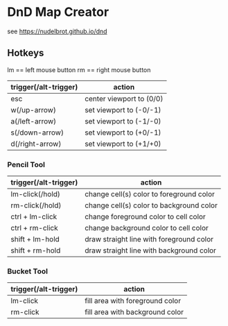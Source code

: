 # DnD Map Creator
see https://nudelbrot.github.io/dnd

## Hotkeys ##
lm == left mouse button
rm == right mouse button

| trigger(/alt-trigger)  | action |
|---|---|
| esc | center viewport to (0/0) |
| w(/up-arrow) | set viewport to (-0/-1) |
| a(/left-arrow) | set viewport to (-1/-0) |
| s(/down-arrow) | set viewport to (+0/-1) |
| d(/right-arrow) | set viewport to (+1/+0) |

### Pencil Tool ###
| trigger(/alt-trigger)  | action |
|---|---|
| lm-click(/hold) | change cell(s) color to foreground color |
| rm-click(/hold) | change cell(s) color to background color |
| ctrl + lm-click | change foreground color to cell color |
| ctrl + rm-click | change background color to cell color |
| shift + lm-hold  | draw straight line with foreground color|
| shift + rm-hold  | draw straight line with background color|

### Bucket Tool ###
| trigger(/alt-trigger)  | action |
|---|---|
| lm-click | fill area with foreground color |
| rm-click | fill area with background color |
